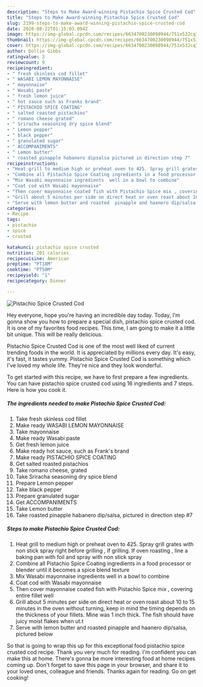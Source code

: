 ```yaml
---
description: "Steps to Make Award-winning Pistachio Spice Crusted Cod"
title: "Steps to Make Award-winning Pistachio Spice Crusted Cod"
slug: 2199-steps-to-make-award-winning-pistachio-spice-crusted-cod
date: 2020-08-22T01:15:03.094Z
image: https://img-global.cpcdn.com/recipes/6634700230098944/751x532cq70/pistachio-spice-crusted-cod-recipe-main-photo.jpg
thumbnail: https://img-global.cpcdn.com/recipes/6634700230098944/751x532cq70/pistachio-spice-crusted-cod-recipe-main-photo.jpg
cover: https://img-global.cpcdn.com/recipes/6634700230098944/751x532cq70/pistachio-spice-crusted-cod-recipe-main-photo.jpg
author: Dollie Gibbs
ratingvalue: 3
reviewcount: 9
recipeingredient:
- " fresh skinless cod fillet"
- " WASABI LEMON MAYONNAISE"
- " mayonnaise"
- " Wasabi paste"
- " fresh lemon juice"
- " hot sauce such as Franks brand"
- " PISTACHIO SPICE COATING"
- " salted roasted pistachios"
- " romano cheese grated"
- " Sriracha seasoning dry spice blend"
- " Lemon pepper"
- " black pepper"
- " granulated sugar"
- " ACCOMPANIMENTS"
- " Lemon butter"
- " roasted pinapple habanero dipsalsa pictured in direction step 7"
recipeinstructions:
- "Heat grill to medium high or preheat oven to 425. Spray grill grates with non stick spray right before grilling , if grilling. If oven roasting , line a baking pan with foil and spray with non stick spray"
- "Combine all Pistachio Spice Coating ingredients in a food processor or blender until it becomes a spice blend texture"
- "Mix Wasabi mayonnaise ingredients  well in a bowl to combine"
- "Coat cod with Wasabi mayonnaise"
- "Then cover mayonnaise coated fish with Pistachio Spice mix , covering entire fillet well"
- "Grill about 5 minutes per side on direct heat or oven roast about 10 to 15 minutes in the oven without turning, keep in mind the timing depends on the thickness of your fillets. Mine was 1 inch thick. The fish should have juicy moist flakes when ut.t"
- "Serve with lemon butter and roasted  pinapple and haanero dip/salsa, pictured below"
categories:
- Recipe
tags:
- pistachio
- spice
- crusted

katakunci: pistachio spice crusted 
nutrition: 201 calories
recipecuisine: American
preptime: "PT18M"
cooktime: "PT50M"
recipeyield: "1"
recipecategory: Dinner

---
```



![Pistachio Spice Crusted Cod](https://img-global.cpcdn.com/recipes/6634700230098944/751x532cq70/pistachio-spice-crusted-cod-recipe-main-photo.jpg)

Hey everyone, hope you're having an incredible day today. Today, I'm gonna show you how to prepare a special dish, pistachio spice crusted cod. It is one of my favorites food recipes. This time, I am going to make it a little bit unique. This will be really delicious.

Pistachio Spice Crusted Cod is one of the most well liked of current trending foods in the world. It is appreciated by millions every day. It's easy, it's fast, it tastes yummy. Pistachio Spice Crusted Cod is something which I've loved my whole life. They're nice and they look wonderful.




To get started with this recipe, we have to first prepare a few ingredients. You can have pistachio spice crusted cod using 16 ingredients and 7 steps. Here is how you cook it.

<!--inarticleads1-->

##### The ingredients needed to make Pistachio Spice Crusted Cod:

1. Take  fresh skinless cod fillet
1. Make ready  WASABI LEMON MAYONNAISE
1. Take  mayonnaise
1. Make ready  Wasabi paste
1. Get  fresh lemon juice
1. Make ready  hot sauce, such as Frank&#39;s brand
1. Make ready  PISTACHIO SPICE COATING
1. Get  salted roasted pistachios
1. Take  romano cheese, grated
1. Take  Sriracha seasoning dry spice blend
1. Prepare  Lemon pepper
1. Take  black pepper
1. Prepare  granulated sugar
1. Get  ACCOMPANIMENTS
1. Take  Lemon butter
1. Take  roasted pinapple habanero dip/salsa, pictured in direction step #7




<!--inarticleads2-->

##### Steps to make Pistachio Spice Crusted Cod:

1. Heat grill to medium high or preheat oven to 425. Spray grill grates with non stick spray right before grilling , if grilling. If oven roasting , line a baking pan with foil and spray with non stick spray
1. Combine all Pistachio Spice Coating ingredients in a food processor or blender until it becomes a spice blend texture
1. Mix Wasabi mayonnaise ingredients  well in a bowl to combine
1. Coat cod with Wasabi mayonnaise
1. Then cover mayonnaise coated fish with Pistachio Spice mix , covering entire fillet well
1. Grill about 5 minutes per side on direct heat or oven roast about 10 to 15 minutes in the oven without turning, keep in mind the timing depends on the thickness of your fillets. Mine was 1 inch thick. The fish should have juicy moist flakes when ut.t
1. Serve with lemon butter and roasted  pinapple and haanero dip/salsa, pictured below




So that is going to wrap this up for this exceptional food pistachio spice crusted cod recipe. Thank you very much for reading. I'm confident you can make this at home. There's gonna be more interesting food at home recipes coming up. Don't forget to save this page in your browser, and share it to your loved ones, colleague and friends. Thanks again for reading. Go on get cooking!
